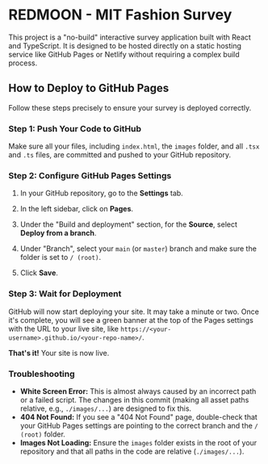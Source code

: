 # REDMOON - MIT Fashion Survey

This project is a "no-build" interactive survey application built with React and TypeScript. It is designed to be hosted directly on a static hosting service like GitHub Pages or Netlify without requiring a complex build process.

## How to Deploy to GitHub Pages

Follow these steps precisely to ensure your survey is deployed correctly.

### Step 1: Push Your Code to GitHub

Make sure all your files, including `index.html`, the `images` folder, and all `.tsx` and `.ts` files, are committed and pushed to your GitHub repository.

### Step 2: Configure GitHub Pages Settings

1.  In your GitHub repository, go to the **Settings** tab.
2.  In the left sidebar, click on **Pages**.
3.  Under the "Build and deployment" section, for the **Source**, select **Deploy from a branch**.
4.  Under "Branch", select your `main` (or `master`) branch and make sure the folder is set to `/ (root)`.

    

5.  Click **Save**.

### Step 3: Wait for Deployment

GitHub will now start deploying your site. It may take a minute or two. Once it's complete, you will see a green banner at the top of the Pages settings with the URL to your live site, like `https://<your-username>.github.io/<your-repo-name>/`.

**That's it!** Your site is now live.

### Troubleshooting

*   **White Screen Error:** This is almost always caused by an incorrect path or a failed script. The changes in this commit (making all asset paths relative, e.g., `./images/...`) are designed to fix this.
*   **404 Not Found:** If you see a "404 Not Found" page, double-check that your GitHub Pages settings are pointing to the correct branch and the `/ (root)` folder.
*   **Images Not Loading:** Ensure the `images` folder exists in the root of your repository and that all paths in the code are relative (`./images/...`).
